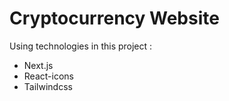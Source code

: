 # Cryptocurrency Website
Using technologies in this project :
* Next.js
* React-icons
* Tailwindcss

